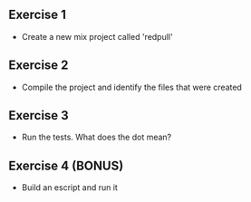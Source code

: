 ## Exercise 1

* Create a new mix project called 'redpull'

## Exercise 2

* Compile the project and identify the files that were created

## Exercise 3

* Run the tests. What does the dot mean?

## Exercise 4 (BONUS)

* Build an escript and run it
